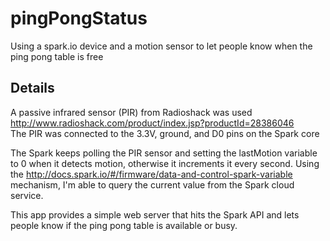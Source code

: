 pingPongStatus
==============

Using a spark.io device and a motion sensor to let people know when the ping pong table is free  

Details
--
A passive infrared sensor (PIR) from Radioshack was used http://www.radioshack.com/product/index.jsp?productId=28386046  
The PIR was connected to the 3.3V, ground, and D0 pins on the Spark core

The Spark keeps polling the PIR sensor and setting the lastMotion variable to 0 when it detects motion, otherwise it increments it every second.
Using the http://docs.spark.io/#/firmware/data-and-control-spark-variable mechanism, I'm able to query the current value from the Spark cloud service.

This app provides a simple web server that hits the Spark API and lets people know if the ping pong table is available or busy.







